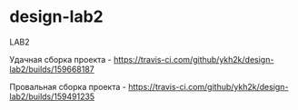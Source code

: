 # design-lab2
LAB2


Удачная сборка проекта - https://travis-ci.com/github/ykh2k/design-lab2/builds/159668187

Провальная сборка проекта - https://travis-ci.com/github/ykh2k/design-lab2/builds/159491235
